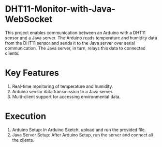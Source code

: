 # DHT11-Monitor-with-Java-WebSocket
This project enables communication between an Arduino with a DHT11 sensor and a Java server. The Arduino reads temperature and humidity data from the DHT11 sensor and sends it to the Java server over serial communication. The Java server, in turn, relays this data to connected clients.
# Key Features
1. Real-time monitoring of temperature and humidity.
2. Arduino sensor data transmission to a Java server.
3. Multi-client support for accessing environmental data.
# Execution
1. Arduino Setup: In Arduino Sketch, upload and run the provided file.
2. Java Server Setup: After Arduino Setup, run the server and connect all the clients.

